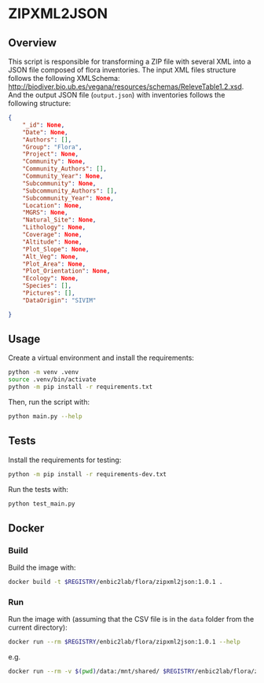 # ZIPXML2JSON

## Overview

This script is responsible for transforming a ZIP file with several XML into a JSON file composed of flora inventories. The input XML files structure follows the following XMLSchema: http://biodiver.bio.ub.es/vegana/resources/schemas/ReleveTable1.2.xsd. And the output JSON file (`output.json`) with inventories follows the following structure:

```json
{
    "_id": None,
    "Date": None,
    "Authors": [],
    "Group": "Flora",
    "Project": None,
    "Community": None,
    "Community_Authors": [],
    "Community_Year": None,
    "Subcommunity": None,
    "Subcommunity_Authors": [],
    "Subcommunity_Year": None,
    "Location": None,
    "MGRS": None,
    "Natural_Site": None,
    "Lithology": None,
    "Coverage": None,
    "Altitude": None,
    "Plot_Slope": None,
    "Alt_Veg": None,
    "Plot_Area": None,
    "Plot_Orientation": None,
    "Ecology": None,
    "Species": [],
    "Pictures": [],
    "DataOrigin": "SIVIM"

}
```


## Usage

Create a virtual environment and install the requirements:

```sh
python -m venv .venv
source .venv/bin/activate
python -m pip install -r requirements.txt
```

Then, run the script with:

```sh
python main.py --help
```

## Tests

Install the requirements for testing:

```sh
python -m pip install -r requirements-dev.txt
```

Run the tests with:

```sh
python test_main.py
```

## Docker

### Build

Build the image with:

```sh
docker build -t $REGISTRY/enbic2lab/flora/zipxml2json:1.0.1 .
```

### Run

Run the image with (assuming that the CSV file is in the `data` folder from the current directory):

```sh
docker run --rm $REGISTRY/enbic2lab/flora/zipxml2json:1.0.1 --help
```

e.g.

```sh
docker run --rm -v $(pwd)/data:/mnt/shared/ $REGISTRY/enbic2lab/flora/zipxml2json:1.0.1 --filepath "/mnt/shared/Inventarios_depurados.zip" --natural-site "Cado de Gata"
```